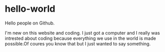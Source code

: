 # hello-world
Hello people on Github.


I'm new on this website and coding. I just got a computer and I really was intrested about coding because everything we use in the world is made possible.Of coures you know that but I just wanted to say something. 
